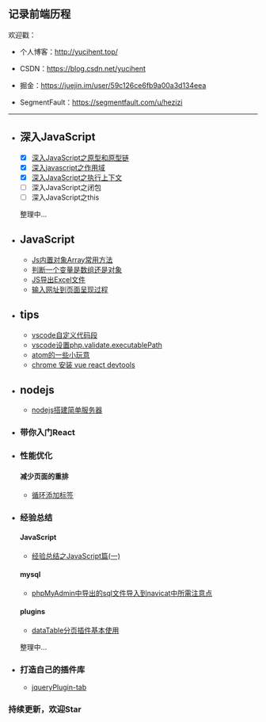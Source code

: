 ## 记录前端历程


欢迎戳：

- 个人博客：http://yucihent.top/

- CSDN：https://blog.csdn.net/yucihent

- 掘金：https://juejin.im/user/59c126ce6fb9a00a3d134eea

- SegmentFault：https://segmentfault.com/u/hezizi

---

- ## 深入JavaScript
  - [x] [深入JavaScript之原型和原型链](https://github.com/hezizi/myBlog/issues/1)
  - [x] [深入javascript之作用域](https://github.com/hezizi/myBlog/issues/2)
  - [x] [深入JavaScript之执行上下文](https://github.com/hezizi/myBlog/issues/3)
  - [ ] 深入JavaScript之闭包
  - [ ] 深入JavaScript之this

  整理中...

- ## JavaScript
  - [Js内置对象Array常用方法](https://github.com/hezizi/myBlog/issues/5)
  - [判断一个变量是数组还是对象](https://github.com/hezizi/myBlog/issues/6)
  - [JS导出Excel文件](https://github.com/hezizi/myBlog/issues/12)
  - [输入网址到页面呈现过程](https://github.com/hezizi/myBlog/issues/15)

- ## tips
  - [vscode自定义代码段](https://github.com/hezizi/myBlog/issues/7)
  - [vscode设置php.validate.executablePath](https://github.com/hezizi/myBlog/issues/8)
  - [atom的一些小玩意](https://github.com/hezizi/myBlog/issues/13)
  - [chrome 安装 vue react devtools](https://github.com/hezizi/myBlog/issues/14)

- ## nodejs
  - [nodejs搭建简单服务器](https://github.com/hezizi/myBlog/issues/17)

- ### 带你入门React

- ### 性能优化
  #### 减少页面的重排
  - [循环添加标签](https://github.com/hezizi/myBlog/issues/16)


- ### 经验总结
  #### JavaScript
  - [经验总结之JavaScript篇(一)](https://github.com/hezizi/myBlog/issues/4)

  #### mysql
  - [phpMyAdmin中导出的sql文件导入到navicat中所需注意点](https://github.com/hezizi/myBlog/issues/9)

  #### plugins
  - [dataTable分页插件基本使用](https://github.com/hezizi/myBlog/issues/11)

  整理中...

- ### 打造自己的插件库
  - [jqueryPlugin-tab](https://github.com/hezizi/myBlog/issues/10)

### 持续更新，欢迎Star
